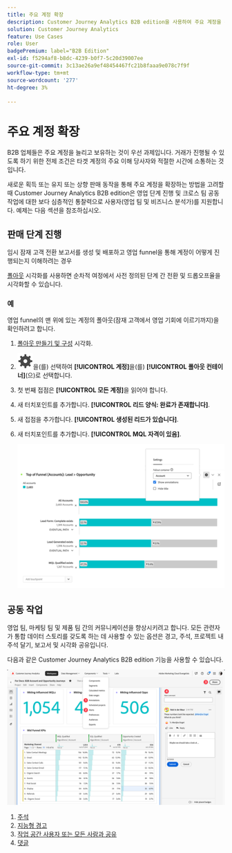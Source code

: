```yaml
---
title: 주요 계정 확장
description: Customer Journey Analytics B2B edition을 사용하여 주요 계정을 확장하는 방법에 대해 알아봅니다.
solution: Customer Journey Analytics
feature: Use Cases
role: User
badgePremium: label="B2B Edition"
exl-id: f5294af8-b8dc-4239-b0f7-5c20d39007ee
source-git-commit: 3c13ae26a9ef48454467fc21b8faaa9e078c7f9f
workflow-type: tm+mt
source-wordcount: '277'
ht-degree: 3%

---
```


# 주요 계정 확장

B2B 업체들은 주요 계정을 늘리고 보유하는 것이 우선 과제입니다. 거래가 진행될 수 있도록 하기 위한 전제 조건은 타겟 계정의 주요 이해 당사자와 적절한 시간에 소통하는 것입니다.

새로운 획득 또는 유지 또는 상향 판매 동작을 통해 주요 계정을 확장하는 방법을 고려할 때 Customer Journey Analytics B2B edition은 영업 단계 진행 및 크로스 팀 공동 작업에 대한 보다 심층적인 통찰력으로 사용자(영업 팀 및 비즈니스 분석가)를 지원합니다. 예제는 다음 섹션을 참조하십시오.

## 판매 단계 진행

임시 잠재 고객 전환 보고서를 생성 및 배포하고 영업 funnel을 통해 계정이 어떻게 진행되는지 이해하려는 경우

[폴아웃](/help/analysis-workspace/visualizations/fallout/fallout-flow.md) 시각화를 사용하면 순차적 여정에서 사전 정의된 단계 간 전환 및 드롭오프율을 시각화할 수 있습니다.

### 예

영업 funnel의 맨 위에 있는 계정의 폴아웃(잠재 고객에서 영업 기회에 이르기까지)을 확인하려고 합니다.

1. [폴아웃 만들기 및 구성](/help/analysis-workspace/visualizations/fallout/configuring-fallout.md) 시각화.
1. ![설정](/help/assets/icons/Setting.svg)을(를) 선택하여 **[!UICONTROL 계정]**&#x200B;을(를) **[!UICONTROL 폴아웃 컨테이너]**(으)로 선택합니다.
1. 첫 번째 접점은 **[!UICONTROL 모든 계정]**&#x200B;을 읽어야 합니다.
1. 새 터치포인트를 추가합니다. **[!UICONTROL 리드 양식: 완료가 존재합니다]**.
1. 새 접점을 추가합니다. **[!UICONTROL 생성된 리드가 있습니다]**.
1. 새 터치포인트를 추가합니다. **[!UICONTROL MQL 자격이 있음]**.

   ![B2B - 주요 계정 증가 - 판매 단계 진행 - 폴아웃](assets/b2b-uc-grow-key-accounts-fallout.png)


## 공동 작업

영업 팀, 마케팅 팀 및 제품 팀 간의 커뮤니케이션을 향상시키려고 합니다. 모든 관련자가 통합 데이터 스토리를 갖도록 하는 데 사용할 수 있는 옵션은 경고, 주석, 프로젝트 내 주석 달기, 보고서 및 시각화 공유입니다.

다음과 같은 Customer Journey Analytics B2B edition 기능을 사용할 수 있습니다.

![B2B 사용 사례 - 주요 계정 늘리기 - 공동 작업 - 공유](assets/b2b-uc-grow-key-accounts-share.png)

1. [주석](/help/components/annotations/overview.md)
1. [지능형 경고](/help/components/c-intelligent-alerts/intelligent-alerts.md)
1. [작업 공간 사용자 또는 모든 사람과 공유](/help/analysis-workspace/curate-share/share-projects.md)
1. [댓글](/help/analysis-workspace/build-workspace-project/comment-projects.md)
